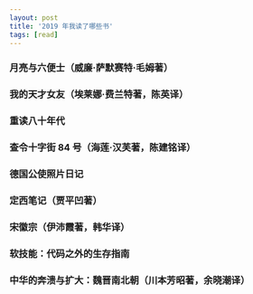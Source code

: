 ```yaml
---
layout: post
title: '2019 年我读了哪些书'
tags: [read]
---
```


### 月亮与六便士（威廉·萨默赛特·毛姆著）

### 我的天才女友（埃莱娜·费兰特著，陈英译）

### 重读八十年代

### 查令十字街 84 号（海莲·汉芙著，陈建铭译）

### 德国公使照片日记

### 定西笔记（贾平凹著）

### 宋徽宗（伊沛霞著，韩华译）

### 软技能：代码之外的生存指南

### 中华的奔溃与扩大：魏晋南北朝（川本芳昭著，余晓潮译）

